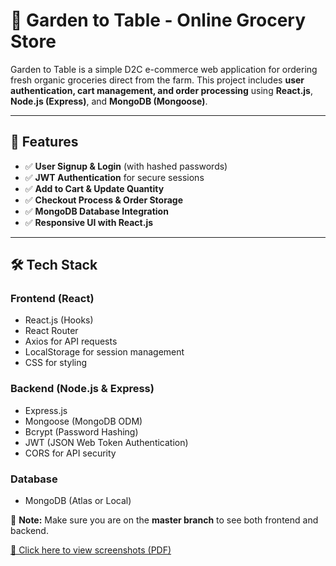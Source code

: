 <h1>🛒 Garden to Table - Online Grocery Store</h1>

<p>Garden to Table is a simple D2C e-commerce web application for ordering fresh organic groceries direct from the farm. This project includes <b>user authentication, cart management, and order processing</b> using <b>React.js</b>, <b>Node.js (Express)</b>, and <b>MongoDB (Mongoose)</b>.</p>

<hr>

<h2>🚀 Features</h2>
<ul>
  <li>✅ <b>User Signup & Login</b> (with hashed passwords)</li>
  <li>✅ <b>JWT Authentication</b> for secure sessions</li>
  <li>✅ <b>Add to Cart & Update Quantity</b></li>
  <li>✅ <b>Checkout Process & Order Storage</b></li>
  <li>✅ <b>MongoDB Database Integration</b></li>
  <li>✅ <b>Responsive UI with React.js</b></li>
</ul>

<hr>

<h2>🛠️ Tech Stack</h2>

<h3>Frontend (React)</h3>
<ul>
  <li>React.js (Hooks)</li>
  <li>React Router</li>
  <li>Axios for API requests</li>
  <li>LocalStorage for session management</li>
  <li>CSS for styling</li>
</ul>

<h3>Backend (Node.js & Express)</h3>
<ul>
  <li>Express.js</li>
  <li>Mongoose (MongoDB ODM)</li>
  <li>Bcrypt (Password Hashing)</li>
  <li>JWT (JSON Web Token Authentication)</li>
  <li>CORS for API security</li>
</ul>

<h3>Database</h3>
<ul>
  <li>MongoDB (Atlas or Local)</li>
</ul>
<p>🔄 <b>Note:</b> Make sure you are on the <b>master branch</b> to see both frontend and backend.</p>
<a href="docs/Snapshots%20of%20Garden%20to%20Table.pdf"> 📄 Click here to view screenshots (PDF)</a>
